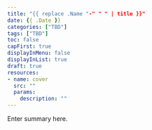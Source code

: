 ```yaml
---
title: "{{ replace .Name "-" " " | title }}"
date: {{ .Date }}
categories: ["TBD"]
tags: ["TBD"]
toc: false
capFirst: true
displayInMenu: false
displayInList: true
draft: true
resources:
- name: cover
  src: ""
  params:
    description: ""
---
```


Enter summary here.

<!--more-->
